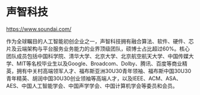 # 声智科技

https://www.soundai.com/

作为全球瞩目的人工智能初创企业之一，声智科技拥有融合算法、软件、硬件、芯片及云端架构与平台服务业务能力的业界顶级团队，硕博士占比超过60%。核心团队成员包括中国科学院、清华大学、北京大学、北京航空航天大学、中国传媒大学、MIT等名校毕业生以及Google、Broadcom、Dolby、腾讯、百度等商业精英，拥有中关村高端领军人才、福布斯亚洲30U30青年领袖、福布斯中国30U30青年精英、胡润中国30U30创业领袖等高端人才，以及IEEE、ACM、ASA、AES、中国人工智能学会、中国声学学会、中国计算机学会等委员和会员。


